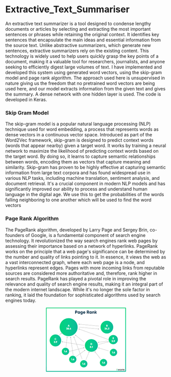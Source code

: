 # Extractive_Text_Summariser
An extractive text summarizer is a tool designed to condense lengthy documents or articles by selecting and extracting the most important sentences or phrases while retaining the original context. It identifies key sentences that encapsulate the main ideas and essential information from the source text. Unlike abstractive summarizers, which generate new sentences, extractive summarizers rely on the existing content. This technology is widely used to help users quickly grasp the key points of a document, making it a valuable tool for researchers, journalists, and anyone seeking to efficiently digest large volumes of text. I have implemented and developed this system using generated word vectors, using the skip-gram model and page rank algorithm. The approach used here is unsupervised in nature giving us the freedom that no pretrained word vectors are being used here, and our model extracts information from the given text and gives the summary. A dense network with one hidden layer is used. The code is developed in Keras.
### Skip Gram Model
The skip-gram model is a popular natural language processing (NLP) technique used for word embedding, a process that represents words as dense vectors in a continuous vector space. Introduced as part of the Word2Vec framework, skip-gram is designed to predict context words (words that appear nearby) given a target word. It works by training a neural network to maximize the likelihood of predicting context words based on the target word. By doing so, it learns to capture semantic relationships between words, encoding them as vectors that capture meaning and similarity. Skip-gram has proven to be highly effective at capturing semantic information from large text corpora and has found widespread use in various NLP tasks, including machine translation, sentiment analysis, and document retrieval. It's a crucial component in modern NLP models and has significantly improved our ability to process and understand human language in the digital age. We use this to get the probabilities of the words falling neighboring to one another which will be used to find the word vectors
### Page Rank Algorithm
The PageRank algorithm, developed by Larry Page and Sergey Brin, co-founders of Google, is a fundamental component of search engine technology. It revolutionized the way search engines rank web pages by assessing their importance based on a network of hyperlinks. PageRank works on the principle that a web page's significance can be determined by the number and quality of links pointing to it. In essence, it views the web as a vast interconnected graph, where each web page is a node, and hyperlinks represent edges. Pages with more incoming links from reputable sources are considered more authoritative and, therefore, rank higher in search results. PageRank has played a pivotal role in improving the relevance and quality of search engine results, making it an integral part of the modern internet landscape. While it's no longer the sole factor in ranking, it laid the foundation for sophisticated algorithms used by search engines today.

<p align="center">
<img src="folder_for_data/page rank.png" alt="seg" " title="Page Rank Algorithm"/>


<p>


​



